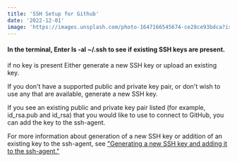 ```yaml
---
title: 'SSH Setup for Github'
date: '2022-12-01'
image: 'https://images.unsplash.com/photo-1647166545674-ce28ce93bdca?ixlib=rb-4.0.3&ixid=MnwxMjA3fDB8MHxwaG90by1wYWdlfHx8fGVufDB8fHx8&auto=format&fit=crop&w=2940&q=80'
---
```



#### In the terminal, Enter ls -al ~/.ssh to see if existing SSH keys are present.
if no key is present
Either generate a new SSH key or upload an existing key.

If you don't have a supported public and private key pair, or don't wish to use any that are available, generate a new SSH key.

If you see an existing public and private key pair listed (for example, id_rsa.pub and id_rsa) that you would like to use to connect to GitHub, you can add the key to the ssh-agent.

For more information about generation of a new SSH key or addition of an existing key to the ssh-agent, see ["Generating a new SSH key and adding it to the ssh-agent."](https://docs.github.com/en/authentication/connecting-to-github-with-ssh/generating-a-new-ssh-key-and-adding-it-to-the-ssh-agent)